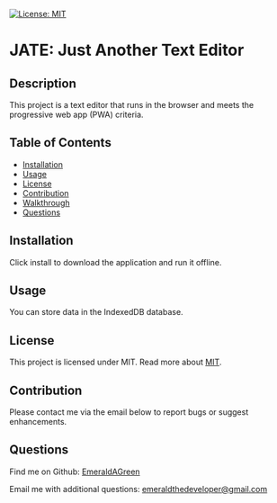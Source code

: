 
[![License: MIT](https://img.shields.io/badge/License-MIT-yellow.svg)](https://opensource.org/licenses/MIT)

# JATE: Just Another Text Editor

## Description
This project is a text editor that runs in the browser and meets the progressive web app (PWA) criteria. 

## Table of Contents
* [Installation](#installation)
* [Usage](#usage)
* [License](#license)
* [Contribution](#contribution)
* [Walkthrough](#walkthrough)
* [Questions](#questions) 
  
## Installation
Click install to download the application and run it offline.

## Usage
You can store data in the IndexedDB database.

## License
This project is licensed under  MIT.
Read more about [MIT](https://opensource.org/licenses/MIT).

## Contribution
Please contact me via the email below to report bugs or suggest enhancements.
  
## Questions
Find me on Github: [EmeraldAGreen](https://github.com/EmeraldAGreen)

Email me with additional questions: emeraldthedeveloper@gmail.com
